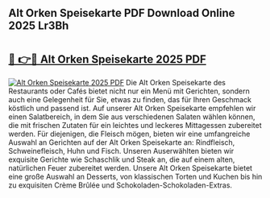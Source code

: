 ## Alt Orken Speisekarte PDF Download Online 2025 Lr3Bh

# <h2><a href="http://gcdtckg.nevu.top/?p=Alt+Orken+Speisekarte">🔗 👉🔴 Alt Orken Speisekarte 2025 PDF</a></h2>

[![Alt Orken Speisekarte 2025 PDF](https://i.imgur.com/dBaPXMq.png)](http://gcdtckg.nevu.top/?p=Alt+Orken+Speisekarte)
Die Alt Orken Speisekarte des Restaurants oder Cafés bietet nicht nur ein Menü mit Gerichten, sondern auch eine Gelegenheit für Sie, etwas zu finden, das für Ihren Geschmack köstlich und passend ist. Auf unserer Alt Orken Speisekarte empfehlen wir einen Salatbereich, in dem Sie aus verschiedenen Salaten wählen können, die mit frischen Zutaten für ein leichtes und leckeres Mittagessen zubereitet werden. Für diejenigen, die Fleisch mögen, bieten wir eine umfangreiche Auswahl an Gerichten auf der Alt Orken Speisekarte an: Rindfleisch, Schweinefleisch, Huhn und Fisch. Unseren Auserwählten bieten wir exquisite Gerichte wie Schaschlik und Steak an, die auf einem alten, natürlichen Feuer zubereitet werden. Unsere Alt Orken Speisekarte bietet eine große Auswahl an Desserts, von klassischen Torten und Kuchen bis hin zu exquisiten Crème Brûlée und Schokoladen-Schokoladen-Extras.
